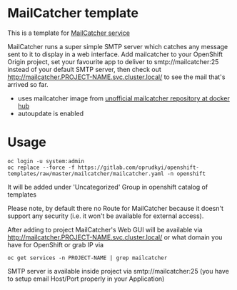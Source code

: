 MailCatcher template
==============

This is a template for [MailCatcher service](https://mailcatcher.me/)

MailCatcher runs a super simple SMTP server which catches any message sent to it to display in a web interface. 
Add mailcatcher to your OpenShift Origin project, set your favourite app to deliver to smtp://mailcatcher:25 instead of your default SMTP server, 
then check out http://mailcatcher.PROJECT-NAME.svc.cluster.local/ to see the mail that's arrived so far.


 - uses mailcatcher image from [unofficial mailcatcher repository at docker hub](https://hub.docker.com/r/schickling/mailcatcher/)
 - autoupdate is enabled 

Usage
==============

```
oc login -u system:admin
oc replace --force -f https://gitlab.com/oprudkyi/openshift-templates/raw/master/mailcatcher/mailcatcher.yaml -n openshift

```

It will be added under 'Uncategorized' Group in openshift catalog of templates

Please note, by default there no Route for MailCatcher because it doesn't support any security (i.e. it won't be available for external access). 

After adding to project MailCatcher's Web GUI will be available via http://mailcatcher.PROJECT-NAME.svc.cluster.local/ or what domain you have for OpenShift or grab IP via

```
oc get services -n PROJECT-NAME | grep mailcatcher
```

SMTP server is available inside project via smtp://mailcatcher:25 (you have to setup email Host/Port properly in your Application)  


